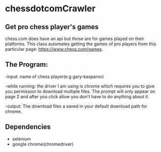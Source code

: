 # chessdotcomCrawler
## Get pro chess player's games

chess.com does have an api but those are for games played on their platforms. This class automates getting the games of pro players from this particular page: https://www.chess.com/games.

## The Program:

-input: name of chess player(e.g gary-kasparov)

-while running: the driver I am using is chrome which requires you to give you permission to download multiple files. The prompt will only appear on page 2 and after you click allow you don't have to do anything about it.

-output: The download files a saved in your default download path for chrome.

## Dependencies
- selenium
- google chrome(chromedriver)

